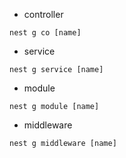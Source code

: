 - controller
```
nest g co [name]
```
- service
```
nest g service [name]
```
- module
```
nest g module [name]
```
- middleware
```
nest g middleware [name]
```
